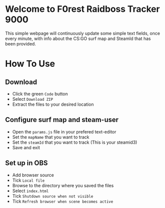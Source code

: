 # Welcome to F0rest Raidboss Tracker 9000
This simple webpage will continuously update some simple text fields, once every minute, with info about the CS:GO surf map and SteamId that has been provided.

# How To Use
## Download
- Click the green `Code` button
- Select `Download ZIP`
- Extract the files to your desired location

## Configure surf map and steam-user
- Open the `params.js` file in your prefered text-editor
- Set the `mapName` that you want to track
- Set the `steamId` that you want to track (This is your steamid3)
- Save and exit
## Set up in OBS
- Add browser source
- Tick `Local file`
- Browse to the directory where you saved the files
- Select `index.html`
- Tick `Shutdown source when not visible`
- Tick `Refresh browser when scene becomes active`
